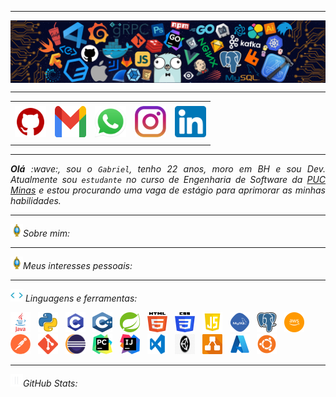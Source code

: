 <!-- Olá, esse é meu readme, fique à vontade para utilizá-lo como quiser! -->

-----

<div>
<img align="center" alt="Header" src="https://github.com/gabriel6988/gabriel6988/blob/main/img/github-header-image (3).png?raw=true"/>
</div>

-----

<div align="center">
<table>
<tr>
 <td align="center" colspan="11"></td>
</tr>
<tr>
<td><a href="https://github.com/gabriel6988" target="_blank"><img src="https://github.com/gabriel6988/gabriel6988/blob/main/img/github.png?raw=true" width="50px" height="50px"/></a>
</td>
<td><a href="mailto:gabrielfgalindo@gmail.com" target="_blank"><img src="https://github.com/gabriel6988/gabriel6988/blob/main/img/gmail.png?raw=true" width="50px" height="50px"/></a>
</td>
<td><a href="https://wa.me/5531993888212" target="_blank"><img src="https://github.com/gabriel6988/gabriel6988/blob/main/img/wpp.png?raw=true" width="50px" height="50px"/></a>
</td>
<td><a href="https://www.instagram.com/gabrielfgalindo/" target="_blank"><img src="https://github.com/gabriel6988/gabriel6988/blob/main/img/insta.png?raw=true" width="50px" height="50px"/></a>
</td>
<td><a href="https://www.linkedin.com/in/gabrielfgalindo/" target="_blank"><img src="https://github.com/gabriel6988/gabriel6988/blob/main/img/linkedin.png?raw=true" width="50px" height="50px"/></a>
</td>
</tr>
<tr>
 <td align="center" colspan="11"></td>
</tr> 
</table>

-----

</div>
<div align="justify">
<i><b>Olá</b> :wave:, sou o <code>Gabriel</code>, tenho 22 anos, moro em BH e sou Dev. Atualmente sou <code>estudante</code> no curso de Engenharia de Software da <a href="https://www.pucminas.br/" target="_blank">PUC Minas</a> e estou procurando uma vaga de estágio para aprimorar as minhas habilidades.
</div>

-----

<img height="20" alt="GIF" src="https://github.com/gabriel6988/gabriel6988/blob/main/img/soulgem.gif?raw=true"/>Sobre mim:

<div align="justify">
</div>

-----

<div>
<img height="20" alt="GIF" src="https://github.com/gabriel6988/gabriel6988/blob/main/img/soulgem.gif?raw=true"/>Meus interesses pessoais:
</div>

-----

<div>
<img height="20" alt="GIF" src="https://github.com/gabriel6988/gabriel6988/blob/main/img/skills.gif?raw=true"/>&nbsp;Linguagens e ferramentas:

<code><a href="https://www.java.com/pt-BR/" target="_blank"><img width="32" height="32" src="https://github.com/gabriel6988/gabriel6988/blob/main/img/java.png?raw=true"/></a></code>
&nbsp;
<code><a href="https://www.python.org/" target="_blank"><img width="32" height="32" src="https://github.com/gabriel6988/gabriel6988/blob/main/img/python.png?raw=true"/></a></code>
&nbsp;
<code><a href="https://www.open-std.org/jtc1/sc22/wg14/" target="_blank"><img width="32" height="32" src="https://github.com/gabriel6988/gabriel6988/blob/main/img/c.png?raw=true"/></a></code>
&nbsp;
<code><a href="https://isocpp.org/" target="_blank"><img width="32" height="32" src="https://github.com/gabriel6988/gabriel6988/blob/main/img/cpp.svg?raw=true"/></a></code>
&nbsp;
<code><a href="https://spring.io/" target="_blank"><img width="32" height="32" src="https://github.com/gabriel6988/gabriel6988/blob/main/img/spring.png?raw=true"/></a></code>
&nbsp;
<code><a href="https://www.w3schools.com/html/" target="_blank"><img width="32" height="32" src="https://github.com/gabriel6988/gabriel6988/blob/main/img/html.svg?raw=true"/></a></code>
&nbsp; 
<code><a href="https://www.w3schools.com/css/" target="_blank"><img width="32" height="32" src="https://github.com/gabriel6988/gabriel6988/blob/main/img/css.svg?raw=true"/></a></code>
&nbsp; 
<code><a href="https://www.w3schools.com/js/" target="_blank"><img width="32" height="32" src="https://github.com/gabriel6988/gabriel6988/blob/main/img/javascript.png?raw=true"/></a></code>
&nbsp;
<code><a href="https://www.mysql.com/" target="_blank"><img width="32" height="32" src="https://github.com/gabriel6988/gabriel6988/blob/main/img/mysql.png?raw=true"/></a></code>
&nbsp; 
<code><a href="https://www.postgresql.org/" target="_blank"><img width="32" height="32" src="https://github.com/gabriel6988/gabriel6988/blob/main/img/postgresql.png?raw=true"/></a></code>
&nbsp;
<code><a href="https://aws.amazon.com/pt/" target="_blank"><img width="32" height="32" src="https://github.com/gabriel6988/gabriel6988/blob/main/img/aws.png?raw=true"/></a></code>
&nbsp;
<code><a href="https://www.postman.com/" target="_blank"><img width="32" height="32" src="https://github.com/gabriel6988/gabriel6988/blob/main/img/postman.png?raw=true"/></a></code>
&nbsp;
<code><a href="https://git-scm.com/" target="_blank"><img width="32" height="32" src="https://github.com/gabriel6988/gabriel6988/blob/main/img/git.png?raw=true"/></a></code>
&nbsp;
<code><a href="https://www.eclipse.org/downloads/" target="_blank"><img width="32" height="32" src="https://github.com/gabriel6988/gabriel6988/blob/main/img/eclipse.png?raw=true"/></a></code>
&nbsp;
<code><a href="https://www.jetbrains.com/pt-br/pycharm/download/" target="_blank"><img width="32" height="32" src="https://github.com/gabriel6988/gabriel6988/blob/main/img/pycharm.png?raw=true"/></a></code>
&nbsp;
<code><a href="https://www.jetbrains.com/idea/" target="_blank"><img width="32" height="32" src="https://github.com/gabriel6988/gabriel6988/blob/main/img/intellij.png?raw=true"/></a></code>
&nbsp;
<code><a href="https://code.visualstudio.com/" target="_blank"><img width="32" height="32" src="https://github.com/gabriel6988/gabriel6988/blob/main/img/vsc.png?raw=true"/></a></code>
&nbsp;
<code><a href="https://unity.com/pt" target="_blank"><img width="32" height="32" src="https://github.com/gabriel6988/gabriel6988/blob/main/img/unity.webp?raw=true"/></a></code>
&nbsp;
<code><a href="https://www.drawio.com" target="_blank"><img width="32" height="32" src="https://github.com/gabriel6988/gabriel6988/blob/main/img/draw.io.png?raw=true"/></a></code>
&nbsp;
<code><a href="https://azure.microsoft.com/pt-br" target="_blank"><img width="32" height="32" src="https://github.com/gabriel6988/gabriel6988/blob/main/img/azure.png?raw=true"/></a></code>
&nbsp;
<code><a href="https://ubuntu.com/download" target="_blank"><img width="32" height="32" src="https://github.com/gabriel6988/gabriel6988/blob/main/img/ubuntu.png?raw=true"/></a></code>
&nbsp;
</div>

-----

<div>
<img height="20" alt="GIF" src="https://github.com/gabriel6988/gabriel6988/blob/main/img/graphic.gif?raw=true"/>GitHub Stats:
</div>
